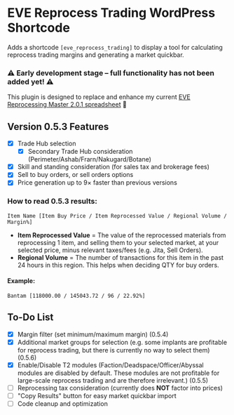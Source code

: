 # EVE Reprocess Trading WordPress Shortcode

Adds a shortcode `[eve_reprocess_trading]` to display a tool for calculating reprocess trading margins and generating a market quickbar.

### ⚠️ Early development stage – full functionality has not been added yet! ⚠️

This plugin is designed to replace and enhance my current [EVE Reprocessing Master 2.0.1 spreadsheet](https://docs.google.com/spreadsheets/d/13WKDTn-dqjOnJ2HG1KWYh4hZ8Pxv87vWsUtC65It5Mw/edit?usp=sharing) 🔗

## Version 0.5.3 Features

- [x] Trade Hub selection
  - [x] Secondary Trade Hub consideration (Perimeter/Ashab/Frarn/Nakugard/Botane)
- [x] Skill and standing consideration (for sales tax and brokerage fees)
- [x] Sell to buy orders, or sell orders options
- [x] Price generation up to 9× faster than previous versions

### How to read 0.5.3 results:
`Item Name [Item Buy Price / Item Reprocessed Value / Regional Volume / Margin%]`

- **Item Reprocessed Value** = The value of the reprocessed materials from reprocessing 1 item, and selling them to your selected market, at your selected price, minus relevant taxes/fees (e.g. Jita, Sell Orders).
- **Regional Volume** = The number of transactions for this item in the past 24 hours in this region. This helps when deciding QTY for buy orders.

#### Example:
`Bantam [118000.00 / 145043.72 / 96 / 22.92%]`

## To-Do List

- [x] Margin filter (set minimum/maximum margin) (0.5.4)
- [x] Additional market groups for selection (e.g. some implants are profitable for reprocess trading, but there is currently no way to select them) (0.5.6)
- [x] Enable/Disable T2 modules (Faction/Deadspace/Officer/Abyssal modules are disabled by default. These modules are not profitable for large-scale reprocess trading and are therefore irrelevant.) (0.5.5)
- [ ] Reprocessing tax consideration (currently does **NOT** factor into prices)
- [ ] "Copy Results" button for easy market quickbar import
- [ ] Code cleanup and optimization
